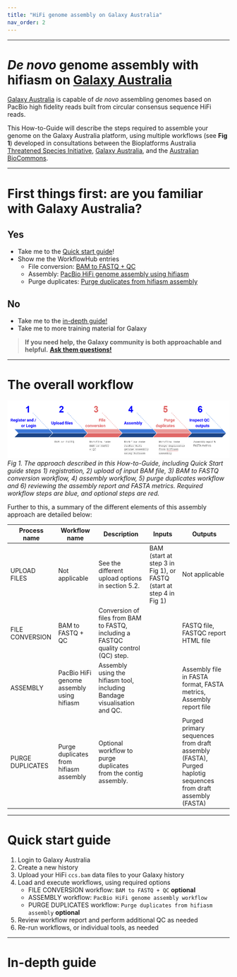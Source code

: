 ```yaml
---
title: "HiFi genome assembly on Galaxy Australia"
nav_order: 2
---
```


---

# *De novo* genome assembly with hifiasm on [Galaxy Australia](https://usegalaxy.org.au/)

[Galaxy Australia](https://usegalaxy.org.au/) is capable of *de novo* assembling genomes based on PacBio high fidelity reads built from circular consensus sequence HiFi reads.

This How-to-Guide will describe the steps required to assemble your genome on the Galaxy Australia platform, using multiple workflows (see **Fig 1**) developed in consultations between the Bioplatforms Australia [Threatened Species Initiative](https://threatenedspeciesinitiative.com/), [Galaxy Australia](https://usegalaxy.org.au/), and the [Australian BioCommons](https://www.biocommons.org.au/).

---

# First things first: are you familiar with Galaxy Australia?

## **Yes**

- Take me to the [Quick start guide](#quick-start-guide)!
- Show me the WorkflowHub entries
     - File conversion: [BAM to FASTQ + QC](https://workflowhub.eu/workflows/220)
     - Assembly: [PacBio HiFi genome assembly using hifiasm](https://workflowhub.eu/workflows/221)
     - Purge duplicates: [Purge duplicates from hifiasm assembly](https://workflowhub.eu/workflows/237)

## **No**

- Take me to the [in-depth guide!](#in-depth-guide)
- Take me to more training material for Galaxy

> **If you need help, the Galaxy community is both approachable and helpful.**
[**Ask them questions!**](https://help.galaxyproject.org/)

---

# The overall workflow

![](images/overall_workflow.png)
*Fig 1. The approach described in this How-to-Guide, including Quick Start guide steps 1) registration, 2) upload of input BAM file, 3) BAM to FASTQ conversion workflow, 4) assembly workflow, 5) purge duplicates workflow and 6) reviewing the assembly report and FASTA metrics. Required workflow steps are blue, and optional steps are red.*

Further to this, a summary of the different elements of this assembly approach are detailed below:

| Process name     | Workflow name                             | Description                                                                          | Inputs                                                              | Outputs                                                                                                     |
| ---------------- | ----------------------------------------- | ------------------------------------------------------------------------------------ | ------------------------------------------------------------------- | ----------------------------------------------------------------------------------------------------------- |
| UPLOAD FILES     | Not applicable                            | See the different upload options in section 5.2.                                     | BAM (start at step 3 in Fig 1), or FASTQ (start at step 4 in Fig 1) | Not applicable                                                                                              |
| FILE CONVERSION  | BAM to FASTQ + QC                         | Conversion of files from BAM to FASTQ, including a FASTQC quality control (QC) step. |                                                                     | FASTQ file, FASTQC report HTML file                                                                         |
| ASSEMBLY         | PacBio HiFi genome assembly using hifiasm | Assembly using the hifiasm tool, including Bandage visualisation and QC.             |                                                                     | Assembly file in FASTA format, FASTA metrics, Assembly report file                                          |
| PURGE DUPLICATES | Purge duplicates from hifiasm assembly    | Optional workflow to purge duplicates from the contig assembly.                      |                                                                     | Purged primary sequences from draft assembly (FASTA), Purged haplotig sequences from draft assembly (FASTA) |

---

# Quick start guide

1. Login to Galaxy Australia
2. Create a new history
3. Upload your HiFi ```ccs.bam``` data files to your Galaxy history
4. Load and execute workflows, using required options
     - FILE CONVERSION workflow: ```BAM to FASTQ + QC``` **optional**
     - ASSEMBLY workflow: ```PacBio HiFi genome assembly workflow```
     - PURGE DUPLICATES workflow: ```Purge duplicates from hifiasm assembly``` **optional**
5. Review workflow report and perform additional QC as needed
6. Re-run workflows, or individual tools, as needed

---

# In-depth guide
